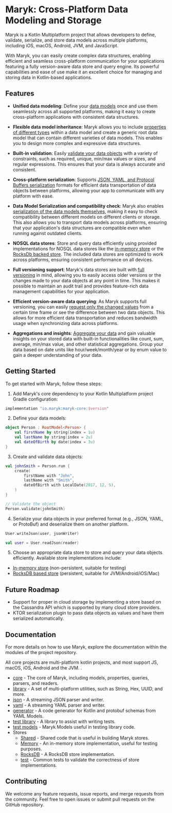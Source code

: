 # Maryk: Cross-Platform Data Modeling and Storage

Maryk is a Kotlin Multiplatform project that allows developers to define, validate,
serialize, and store data models across multiple platforms, including iOS, macOS, Android, JVM,
and JavaScript. 

With Maryk, you can easily create complex data structures, enabling
efficient and seamless cross-platform communication for your applications featuring a fully 
version-aware data store and query engine. Its powerful capabilities and ease of use make
it an excellent choice for managing and storing data in Kotlin-based applications.

## Features

- **Unified data modeling**: Define your [data models](core/documentation/datamodel.md) once and use them seamlessly across
  all supported platforms, making it easy to 
  create cross-platform applications with consistent data structures.

- **Flexible data model inheritance**: Maryk allows you to include [properties of different
  types](core/documentation/properties/properties.md) within a data model and create a generic 
  root data model that can contain different varieties of data models. This enables you to 
  design more complex and expressive data structures.

- **Built-in validation**: Easily [validate your data objects](core/documentation/properties/properties.md#validation) with a variety of constraints,
  such as required, unique, min/max values or sizes, and regular expressions. This ensures
  that your data is always accurate and consistent.

- **Cross-platform serialization**: Supports [JSON, YAML, and Protocol Buffers serialization](core/documentation/serialization.md)
  formats for efficient data transportation of data objects between platforms, allowing your app to
  communicate with any platform with ease.

- **Data Model Serialization and compatibility check**: Maryk also enables [serialization of the data models
  themselves](core/documentation/serialization.md), making it easy to check compatibility between different models on different clients or storage.
  This also allows you to transport data models across platforms, ensuring that your application's
  data structures are compatible even when running against outdated clients.

- **NOSQL data stores**: Store and query data efficiently using provided implementations
  for NOSQL data stores like the [in-memory store](store/memory/README.md) or the 
  [RocksDb backed store](store/rocksdb/README.md). The included data stores are optimized to work across platforms, ensuring consistent performance on all devices.

- **Full versioning support**: Maryk's data stores are built with [full versioning](core/documentation/versioning.md) 
  in mind, allowing you to easily access older versions or the changes made to your data objects at
  any point in time. This makes it possible to maintain an audit trail and provides
  feature-rich data management capabilities for your application.

- **Efficient version-aware data querying**: As Maryk supports full versioning, you can
  easily [request only the changed values](core/documentation/query.md) from a certain time frame or see the difference
  between two data objects. This allows for more efficient data transportation and reduces
  bandwidth usage when synchronizing data across platforms.

- **Aggregations and insights**: [Aggregate your data](core/documentation/aggregations.md) and gain valuable insights on your
  stored data with built-in functionalities like count, sum, average, min/max value, and
  other statistical aggregations. Group your data based on date units like hour/week/month/year 
  or by enum value to gain a deeper understanding of your data.

## Getting Started

To get started with Maryk, follow these steps:

1. Add Maryk's core dependency to your Kotlin Multiplatform project Gradle configuration:

```gradle
implementation "io.maryk:maryk-core:$version"
```

2. Define your data models:

```kotlin
object Person : RootModel<Person> { 
    val firstName by string(index = 1u)
    val lastName by string(index = 2u)
    val dateOfBirth by date(index = 3u)
}
```

3. Create and validate data objects:

```kotlin
val johnSmith = Person.run {
    create(
        firstName with "John",
        lastName with "Smith",
        dateOfBirth with LocalDate(2017, 12, 5),
    )
}

// Validate the object
Person.validate(johnSmith) 
```

4. Serialize your data objects in your preferred format (e.g., JSON, YAML, or ProtoBuf) and deserialize them on another platform.

```kotlin
User.writeJson(user, jsonWriter)

val user = User.readJson(reader)
```

5. Choose an appropriate data store to store and query your data objects efficiently. Available store implementations include:
  - [In-memory store](store/memory/README.md) (non-persistent, suitable for testing)
  - [RocksDB based store](store/rocksdb/README.md) (persistent, suitable for JVM/Android/iOS/Mac)

## Future Roadmap

- Support for proper in cloud storage by implementing a store based on the Cassandra API which is supported by many cloud store providers.
- KTOR serialization plugin to pass data objects as values and have them serialized automatically.

## Documentation

For more details on how to use Maryk, explore the documentation within the modules of the project repository.

All core projects are multi-platform kotlin projects, and most support JS, macOS, iOS, Android and the JVM. .

- [core](core/README.md) - The core of Maryk, including models, properties, queries, parsers, and readers.
- [library](lib/README.md) - A set of multi-platform utilities, such as String, Hex, UUID, and more.
- [json](json/README.md) - A streaming JSON parser and writer.
- [yaml](yaml/README.md) - A streaming YAML parser and writer.
- [generator](generator/README.md) - A code generator for Kotlin and protobuf schemas from YAML Models.
- [test library](testlib/README.md) - A library to assist with writing tests.
- [test models](testmodels/README.md) - Maryk Models useful in testing library code.
- Stores
  - [Shared](store/shared/README.md) - Shared code that is useful in building Maryk stores.
  - [Memory](store/memory/README.md) - An in-memory store implementation, useful for testing purposes.
  - [RocksDB](store/rocksdb/README.md) - A RocksDB store implementation.
  - [test](store/test/README.md) - Common tests to validate the correctness of store implementations.

## Contributing

We welcome any feature requests, issue reports, and merge requests from the community. Feel free to open issues or submit pull requests on the GitHub repository.
